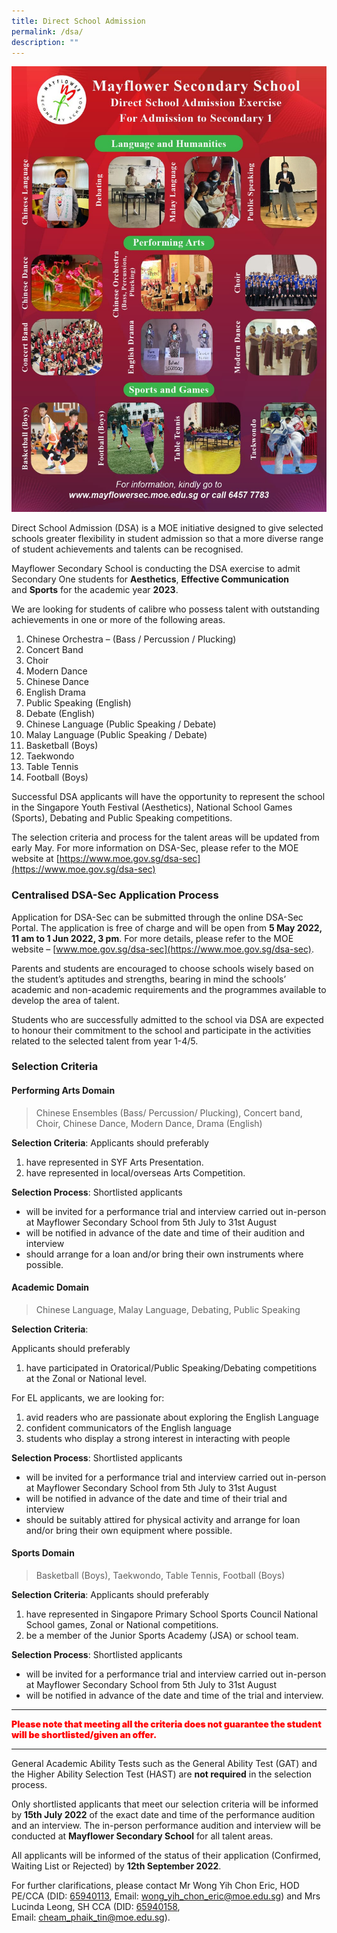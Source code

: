 ```yaml
---
title: Direct School Admission
permalink: /dsa/
description: ""
---
```

![](/images/Mayflower%20Sec%20DSA%202023%20Poster.jpeg)

Direct School Admission (DSA) is a MOE initiative designed to give selected schools greater flexibility in student admission so that a more diverse range of student achievements and talents can be recognised.

Mayflower Secondary School is conducting the DSA exercise to admit Secondary One students for **Aesthetics**, **Effective Communication** and **Sports** for the academic year **2023**.

We are looking for students of calibre who possess talent with outstanding achievements in one or more of the following areas.

1.  Chinese Orchestra – (Bass / Percussion / Plucking)
2.  Concert Band
3.  Choir
4.  Modern Dance
5.  Chinese Dance
6.  English Drama
7.  Public Speaking (English)
8.  Debate (English)
9.  Chinese Language (Public Speaking / Debate)
10.  Malay Language (Public Speaking / Debate)
11.  Basketball (Boys)
12.  Taekwondo
13.  Table Tennis
14.  Football (Boys)

Successful DSA applicants will have the opportunity to represent the school in the Singapore Youth Festival (Aesthetics), National School Games (Sports), Debating and Public Speaking competitions.

The selection criteria and process for the talent areas will be updated from early May. For more information on DSA-Sec, please refer to the MOE website at [https://www.moe.gov.sg/dsa-sec](https://www.moe.gov.sg/dsa-sec)

### Centralised DSA-Sec Application Process

Application for DSA-Sec can be submitted through the online DSA-Sec Portal. The application is free of charge and will be open from **5 May 2022, 11 am to 1 Jun 2022, 3 pm**. For more details, please refer to the MOE website – [www.moe.gov.sg/dsa-sec](https://www.moe.gov.sg/dsa-sec).

Parents and students are encouraged to choose schools wisely based on the student’s aptitudes and strengths, bearing in mind the schools’ academic and non-academic requirements and the programmes available to develop the area of talent.

Students who are successfully admitted to the school via DSA are expected to honour their commitment to the school and participate in the activities related to the selected talent from year 1-4/5.

### Selection Criteria

#### Performing Arts Domain
> Chinese Ensembles (Bass/ Percussion/ Plucking), Concert band, Choir, Chinese Dance, Modern Dance, Drama (English)

**Selection Criteria**:  Applicants should preferably

1.  have represented in SYF Arts Presentation.
2.  have represented in local/overseas Arts Competition.

**Selection Process**: Shortlisted applicants 

* will be invited for a performance trial and interview carried out in-person at Mayflower Secondary School from 5th July to 31st August
* will be notified in advance of the date and time of their audition and interview
* should arrange for a loan and/or bring their own instruments where possible.

#### Academic Domain
> Chinese Language, Malay Language, Debating, Public Speaking

**Selection Criteria**:  

Applicants should preferably

1.  have participated in Oratorical/Public Speaking/Debating competitions at the Zonal or National level.

For EL applicants, we are looking for:

1.  avid readers who are passionate about exploring the English Language
2.  confident communicators of the English language
3.  students who display a strong interest in interacting with people

**Selection Process**: Shortlisted applicants 

*   will be invited for a performance trial and interview carried out in-person at Mayflower Secondary School from 5th July to 31st August
*   will be notified in advance of the date and time of their trial and interview
*   should be suitably attired for physical activity and arrange for loan and/or bring their own equipment where possible.

#### Sports Domain
> Basketball (Boys), Taekwondo, Table Tennis, Football (Boys)

**Selection Criteria**:  Applicants should preferably

1.  have represented in Singapore Primary School Sports Council National School games, Zonal or National competitions.
2.  be a member of the Junior Sports Academy (JSA) or school team.

**Selection Process**: Shortlisted applicants 

*   will be invited for a performance trial and interview carried out in-person at Mayflower Secondary School from 5th July to 31st August
*   will be notified in advance of the date and time of the trial and interview.
-----
<p style="color:red; font-weight:1000">Please note that meeting all the criteria does not guarantee the student will be shortlisted/given an offer.</p>

------

General Academic Ability Tests such as the General Ability Test (GAT) and the Higher Ability Selection Test (HAST) are **not required** in the selection process.

Only shortlisted applicants that meet our selection criteria will be informed by **15th July 2022** of the exact date and time of the performance audition and an interview. The in-person performance audition and interview will be conducted at **Mayflower Secondary School** for all talent areas. 

All applicants will be informed of the status of their application (Confirmed, Waiting List or Rejected) by **12th September 2022**.

For further clarifications, please contact Mr Wong Yih Chon Eric, HOD PE/CCA (DID: [65940113](tel:+65-6594-0113), Email: [wong\_yih\_chon\_eric@moe.edu.sg](mailto:wong_yih_chon_eric@moe.edu.sg)) and Mrs Lucinda Leong, SH CCA (DID: [65940158](tel:+65-6594-0158), Email: [cheam\_phaik\_tin@moe.edu.sg](mailto:cheam_phaik_tin@moe.edu.sg)).